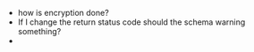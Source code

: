 - how is encryption done?
- If I change the return status code should the schema warning something?
- 